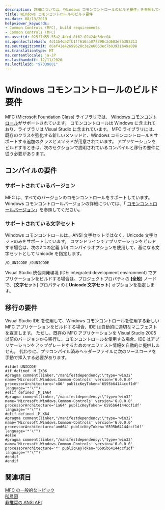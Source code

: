```yaml
---
description: 詳細については、「Windows コモンコントロールのビルド要件」を参照してください。
title: Windows コモンコントロールのビルド要件
ms.date: 08/19/2019
helpviewer_keywords:
- Common Controls (MFC), build requirements
- Common Controls (MFC)
ms.assetid: 025f7d55-55a2-4dcd-8f62-02424e3dcc04
ms.openlocfilehash: 4d11b4da2fb1ff616ab077390c2d603e76382313
ms.sourcegitcommit: d6af41e42699628c3e2e6063ec7b03931a49a098
ms.translationtype: MT
ms.contentlocale: ja-JP
ms.lasthandoff: 12/11/2020
ms.locfileid: "97339801"
---
```

# <a name="build-requirements-for-windows-common-controls"></a>Windows コモンコントロールのビルド要件

MFC (Microsoft Foundation Class) ライブラリでは、 [Windows コモンコントロール](/windows/win32/controls/common-controls-intro)がサポートされています。 コモンコントロールは Windows に含まれており、ライブラリは Visual Studio に含まれています。 MFC ライブラリには、既存のクラスを強化する新しいメソッドと、Windows コモンコントロールをサポートする追加のクラスとメソッドが用意されています。 アプリケーションをビルドするときは、次のセクションで説明されているコンパイルと移行の要件に従う必要があります。

## <a name="compilation-requirements"></a>コンパイルの要件

### <a name="supported-versions"></a>サポートされているバージョン

MFC は、すべてのバージョンのコモンコントロールをサポートしています。 Windows コモンコントロールバージョンの詳細については、「 [コモンコントロールバージョン](/windows/win32/controls/common-control-versions)」を参照してください。

### <a name="supported-character-sets"></a>サポートされている文字セット

Windows コモンコントロールは、ANSI 文字セットではなく、Unicode 文字セットのみをサポートしています。 コマンドラインでアプリケーションをビルドする場合は、次の2つの定義 (/D) コンパイラオプションを使用して、基になる文字セットとして Unicode を指定します。

```
/D_UNICODE /DUNICODE
```

Visual Studio 統合開発環境 (IDE: integrated development environment) でアプリケーションをビルドする場合は、プロジェクトプロパティの **[全般**] ノードで、[**文字セット**] プロパティの [ **Unicode 文字セット**] オプションを指定します。

## <a name="migration-requirements"></a>移行の要件

Visual Studio IDE を使用して、Windows コモンコントロールを使用する新しい MFC アプリケーションをビルドする場合、IDE は自動的に適切なマニフェストを宣言します。 ただし、既存の MFC アプリケーションを Visual Studio 2005 以前のバージョンから移行し、コモンコントロールを使用する場合、IDE はアプリケーションをアップグレードするためのマニフェスト情報を自動的に提供しません。 代わりに、プリコンパイル済みヘッダーファイルに次のソースコードを手動で挿入する必要があります。

```
#ifdef UNICODE
#if defined _M_IX86
#pragma comment(linker,"/manifestdependency:\"type='win32' name='Microsoft.Windows.Common-Controls' version='6.0.0.0' processorArchitecture='x86' publicKeyToken='6595b64144ccf1df' language='*'\"")
#elif defined _M_IA64
#pragma comment(linker,"/manifestdependency:\"type='win32' name='Microsoft.Windows.Common-Controls' version='6.0.0.0' processorArchitecture='ia64' publicKeyToken='6595b64144ccf1df' language='*'\"")
#elif defined _M_X64
#pragma comment(linker,"/manifestdependency:\"type='win32' name='Microsoft.Windows.Common-Controls' version='6.0.0.0' processorArchitecture='amd64' publicKeyToken='6595b64144ccf1df' language='*'\"")
#else
#pragma comment(linker,"/manifestdependency:\"type='win32' name='Microsoft.Windows.Common-Controls' version='6.0.0.0' processorArchitecture='*' publicKeyToken='6595b64144ccf1df' language='*'\"")
#endif
#endif
```

## <a name="see-also"></a>関連項目

[MFC の一般的なトピック](general-mfc-topics.md)<br/>
[階層図](hierarchy-chart.md)<br/>
[非推奨の ANSI API](deprecated-ansi-apis.md)
